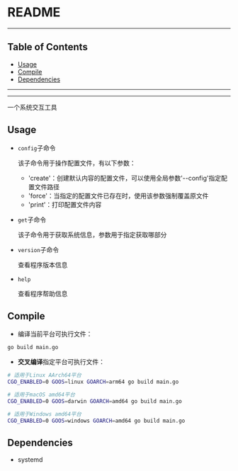 # README

<!-- File: README.md -->
<!-- Author: YJ -->
<!-- Email: yj1516268@outlook.com -->
<!-- Created Time: 2023-04-19 11:19:47 -->

---

## Table of Contents

<!-- vim-markdown-toc GFM -->

* [Usage](#usage)
* [Compile](#compile)
* [Dependencies](#dependencies)

<!-- vim-markdown-toc -->

---

<!-- Object info -->

---

一个系统交互工具

## Usage

- `config`子命令

    该子命令用于操作配置文件，有以下参数：

    - 'create'：创建默认内容的配置文件，可以使用全局参数'--config'指定配置文件路径
    - 'force'：当指定的配置文件已存在时，使用该参数强制覆盖原文件
    - 'print'：打印配置文件内容

- `get`子命令

    该子命令用于获取系统信息，参数用于指定获取哪部分

- `version`子命令

    查看程序版本信息

- `help`

    查看程序帮助信息

## Compile

- 编译当前平台可执行文件：

```bash
go build main.go
```

- **交叉编译**指定平台可执行文件：

```bash
# 适用于Linux AArch64平台
CGO_ENABLED=0 GOOS=linux GOARCH=arm64 go build main.go
```

```bash
# 适用于macOS amd64平台
CGO_ENABLED=0 GOOS=darwin GOARCH=amd64 go build main.go
```

```bash
# 适用于Windows amd64平台
CGO_ENABLED=0 GOOS=windows GOARCH=amd64 go build main.go
```

## Dependencies

- systemd

